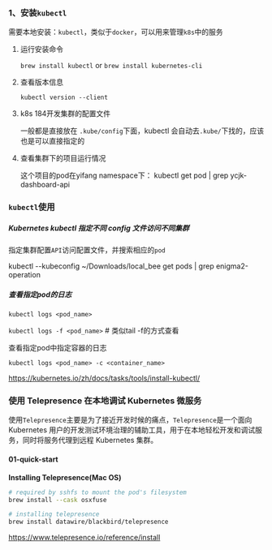 

### 1、安装`kubectl`

需要本地安装：`kubectl`，类似于`docker`，可以用来管理`k8s`中的服务

1. 运行安装命令

   `brew install kubectl` or `brew install kubernetes-cli`

2. 查看版本信息

   `kubectl version --client`



1. k8s 184开发集群的配置文件

   一般都是直接放在 `.kube/config`下面，kubectl 会自动去`.kube/`下找的，应该也是可以直接指定的

2. 查看集群下的项目运行情况

   这个项目的pod在yifang namespace下：
   kubectl get pod | grep ycjk-dashboard-api



### `kubectl`使用

##### Kubernetes kubectl 指定不同 config 文件访问不同集群

指定集群配置`API`访问配置文件，并搜索相应的`pod`

kubectl --kubeconfig ~/Downloads/local_bee get pods | grep enigma2-operation



##### 查看指定pod的日志

`kubectl logs <pod_name>`

`kubectl logs -f <pod_name>` # 类似tail -f的方式查看

查看指定pod中指定容器的日志

`kubectl logs <pod_name> -c <container_name>`





https://kubernetes.io/zh/docs/tasks/tools/install-kubectl/

### 使用 Telepresence 在本地调试 Kubernetes 微服务

使用`Telepresence`主要是为了接近开发时候的痛点，`Telepresence`是一个面向 Kubernetes 用户的开发测试环境治理的辅助工具，用于在本地轻松开发和调试服务，同时将服务代理到远程 Kubernetes 集群。

#### 01-quick-start

**Installing Telepresence(Mac OS)**

```bash
# required by sshfs to mount the pod's filesystem
brew install --cask osxfuse

# installing telepresence
brew install datawire/blackbird/telepresence
```











https://www.telepresence.io/reference/install









